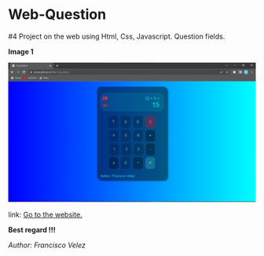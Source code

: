 # Web-Question

#4 Project on the web using Html, Css, Javascript. Question fields.

**Image 1**

![Image from the website](Image1.png)

link: [Go to the website.](https://divelz.github.io/Web-Question/)

**Best regard !!!**

<cite>Author: Francisco Velez</cite>

